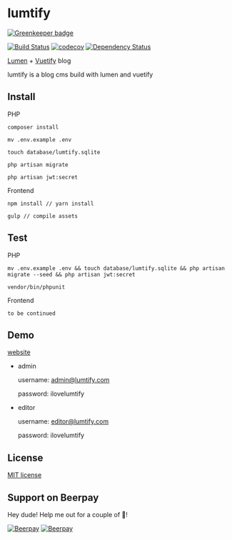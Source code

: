 # lumtify

[![Greenkeeper badge](https://badges.greenkeeper.io/sc0Vu/lumtify.svg)](https://greenkeeper.io/)

[![Build Status](https://travis-ci.org/sc0Vu/lumtify.svg?branch=master)](https://travis-ci.org/sc0Vu/lumtify)
[![codecov](https://codecov.io/gh/sc0Vu/lumtify/branch/master/graph/badge.svg)](https://codecov.io/gh/sc0Vu/lumtify)
[![Dependency Status](https://www.versioneye.com/user/projects/58d7719e6893fd004792c9e7/badge.svg?style=flat-square)](https://www.versioneye.com/user/projects/58d7719e6893fd004792c9e7)

[Lumen](https://github.com/laravel/lumen) + [Vuetify](https://github.com/vuetifyjs/vuetify) blog

lumtify is a blog cms build with lumen and vuetify


## Install

PHP

    composer install

    mv .env.example .env
    
    touch database/lumtify.sqlite

    php artisan migrate

    php artisan jwt:secret

Frontend
    
    npm install // yarn install

    gulp // compile assets
    
## Test

PHP

    mv .env.example .env && touch database/lumtify.sqlite && php artisan migrate --seed && php artisan jwt:secret

    vendor/bin/phpunit

Frontend

    to be continued

## Demo

[website](https://lumtify.ptrgl.com/)

* admin

    username: admin@lumtify.com

    password: ilovelumtify

* editor

    username: editor@lumtify.com

    password: ilovelumtify

## License

[MIT license](http://opensource.org/licenses/MIT)

## Support on Beerpay
Hey dude! Help me out for a couple of :beers:!

[![Beerpay](https://beerpay.io/sc0Vu/lumtify/badge.svg?style=beer-square)](https://beerpay.io/sc0Vu/lumtify)  [![Beerpay](https://beerpay.io/sc0Vu/lumtify/make-wish.svg?style=flat-square)](https://beerpay.io/sc0Vu/lumtify?focus=wish)